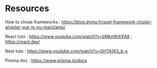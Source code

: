 # Resources 

How to chose frameworks : https://blog.dyma.fr/quel-framework-choisir-angular-vue-js-ou-react/amp/

React tuto : https://www.youtube.com/watch?v=bMknfKXIFA8 ; 
https://react.dev/

Nest tuto : https://www.youtube.com/watch?v=GHTA143_b-s

Prisma doc : https://www.prisma.io/docs
